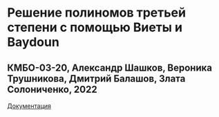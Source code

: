 # Решение полиномов третьей степени с помощью Виеты и Baydoun
## КМБО-03-20, Александр Шашков, Вероника Трушникова, Дмитрий Балашов, Злата Солониченко, 2022

[Документация](https://alexshashkov.github.io/PolynomDeg3SolverDoxygen/) 
